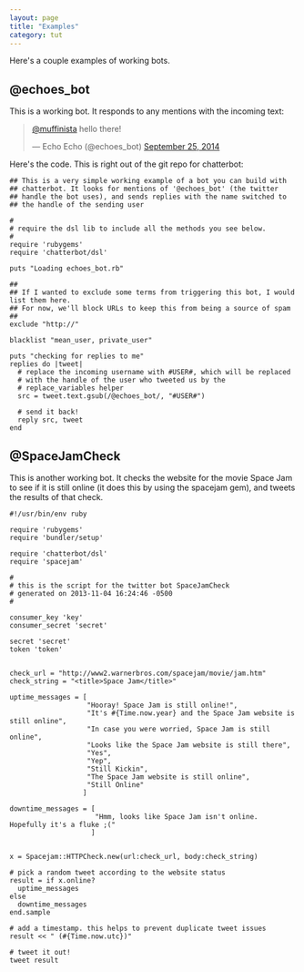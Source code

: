 ```yaml
---
layout: page
title: "Examples"
category: tut
---
```


Here's a couple examples of working bots.

@echoes_bot
-----------

This is a working bot. It responds to any mentions with the incoming
text:

<blockquote class="twitter-tweet" lang="en"><p><a href="https://twitter.com/muffinista">@muffinista</a> hello there!</p>&mdash; Echo Echo (@echoes_bot) <a href="https://twitter.com/echoes_bot/status/515166110950256640">September 25, 2014</a></blockquote>
<script async src="//platform.twitter.com/widgets.js" charset="utf-8"></script>

Here's the code. This is right out of the git repo for chatterbot:

```
## This is a very simple working example of a bot you can build with
## chatterbot. It looks for mentions of '@echoes_bot' (the twitter
## handle the bot uses), and sends replies with the name switched to
## the handle of the sending user

#
# require the dsl lib to include all the methods you see below.
#
require 'rubygems'
require 'chatterbot/dsl'

puts "Loading echoes_bot.rb"

##
## If I wanted to exclude some terms from triggering this bot, I would list them here.
## For now, we'll block URLs to keep this from being a source of spam
##
exclude "http://"

blacklist "mean_user, private_user"

puts "checking for replies to me"
replies do |tweet|
  # replace the incoming username with #USER#, which will be replaced
  # with the handle of the user who tweeted us by the
  # replace_variables helper
  src = tweet.text.gsub(/@echoes_bot/, "#USER#")  

  # send it back!
  reply src, tweet
end
```


@SpaceJamCheck
--------------

This is another working bot. It checks the website for the movie Space
Jam to see if it is still online (it does this by using the spacejam
gem), and tweets the results of that check.


```
#!/usr/bin/env ruby

require 'rubygems'
require 'bundler/setup'

require 'chatterbot/dsl'
require 'spacejam'

#
# this is the script for the twitter bot SpaceJamCheck
# generated on 2013-11-04 16:24:46 -0500
#

consumer_key 'key'
consumer_secret 'secret'

secret 'secret'
token 'token'


check_url = "http://www2.warnerbros.com/spacejam/movie/jam.htm"
check_string = "<title>Space Jam</title>"

uptime_messages = [
                   "Hooray! Space Jam is still online!",
                   "It's #{Time.now.year} and the Space Jam website is still online",
                   "In case you were worried, Space Jam is still online",
                   "Looks like the Space Jam website is still there",
                   "Yes",
                   "Yep",
                   "Still Kickin",
                   "The Space Jam website is still online",
                   "Still Online"
                  ]

downtime_messages = [
                     "Hmm, looks like Space Jam isn't online. Hopefully it's a fluke ;("
                    ]


x = Spacejam::HTTPCheck.new(url:check_url, body:check_string)

# pick a random tweet according to the website status
result = if x.online?
  uptime_messages
else
  downtime_messages
end.sample

# add a timestamp. this helps to prevent duplicate tweet issues
result << " (#{Time.now.utc})"

# tweet it out!
tweet result
```


